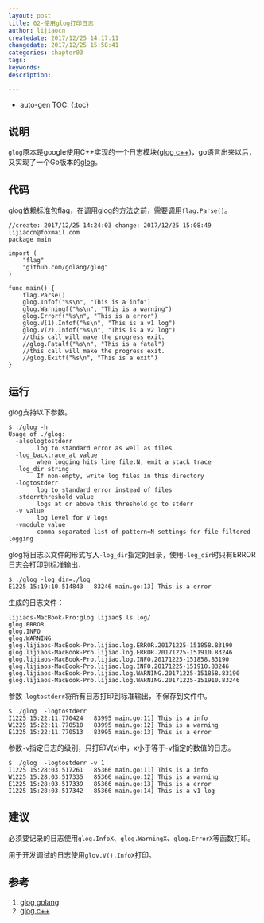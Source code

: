 ```yaml
---
layout: post
title: 02-使用glog打印日志
author: lijiaocn
createdate: 2017/12/25 14:17:11
changedate: 2017/12/25 15:58:41
categories: chapter03
tags:
keywords:
description: 

---
```


* auto-gen TOC:
{:toc}

## 说明

`glog`原本是google使用C++实现的一个日志模块([glog c++][2])，go语言出来以后，又实现了一个Go版本的[glog][1]。

## 代码

glog依赖标准包flag，在调用glog的方法之前，需要调用`flag.Parse()`。

	//create: 2017/12/25 14:24:03 change: 2017/12/25 15:08:49 lijiaocn@foxmail.com
	package main
	
	import (
		"flag"
		"github.com/golang/glog"
	)
	
	func main() {
		flag.Parse()
		glog.Infof("%s\n", "This is a info")
		glog.Warningf("%s\n", "This is a warning")
		glog.Errorf("%s\n", "This is a error")
		glog.V(1).Infof("%s\n", "This is a v1 log")
		glog.V(2).Infof("%s\n", "This is a v2 log")
		//this call will make the progress exit.
		//glog.Fatalf("%s\n", "This is a fatal")
		//this call will make the progress exit.
		//glog.Exitf("%s\n", "This is a exit")
	}

## 运行

glog支持以下参数。

	$ ./glog -h
	Usage of ./glog:
	  -alsologtostderr
	    	log to standard error as well as files
	  -log_backtrace_at value
	    	when logging hits line file:N, emit a stack trace
	  -log_dir string
	    	If non-empty, write log files in this directory
	  -logtostderr
	    	log to standard error instead of files
	  -stderrthreshold value
	    	logs at or above this threshold go to stderr
	  -v value
	    	log level for V logs
	  -vmodule value
	    	comma-separated list of pattern=N settings for file-filtered logging

glog将日志以文件的形式写入`-log_dir`指定的目录，使用`-log_dir`时只有ERROR日志会打印到标准输出，

	$ ./glog -log_dir=./log
	E1225 15:19:10.514843   83246 main.go:13] This is a error

生成的日志文件：

	lijiaos-MacBook-Pro:glog lijiao$ ls log/
	glog.ERROR
	glog.INFO
	glog.WARNING
	glog.lijiaos-MacBook-Pro.lijiao.log.ERROR.20171225-151858.83190
	glog.lijiaos-MacBook-Pro.lijiao.log.ERROR.20171225-151910.83246
	glog.lijiaos-MacBook-Pro.lijiao.log.INFO.20171225-151858.83190
	glog.lijiaos-MacBook-Pro.lijiao.log.INFO.20171225-151910.83246
	glog.lijiaos-MacBook-Pro.lijiao.log.WARNING.20171225-151858.83190
	glog.lijiaos-MacBook-Pro.lijiao.log.WARNING.20171225-151910.83246

参数`-logtostderr`将所有日志打印到标准输出，不保存到文件中。

	$ ./glog  -logtostderr
	I1225 15:22:11.770424   83995 main.go:11] This is a info
	W1225 15:22:11.770510   83995 main.go:12] This is a warning
	E1225 15:22:11.770513   83995 main.go:13] This is a error

参数`-v`指定日志的级别，只打印V(x)中，x小于等于-v指定的数值的日志。

	$ ./glog  -logtostderr -v 1
	I1225 15:28:03.517261   85366 main.go:11] This is a info
	W1225 15:28:03.517335   85366 main.go:12] This is a warning
	E1225 15:28:03.517339   85366 main.go:13] This is a error
	I1225 15:28:03.517342   85366 main.go:14] This is a v1 log

## 建议

必须要记录的日志使用`glog.InfoX`、`glog.WarningX`、`glog.ErrorX`等函数打印。

用于开发调试的日志使用`glov.V().InfoX`打印。

## 参考

1. [glog golang][1]
2. [glog c++][2]

[1]: https://github.com/golang/glog  "glog golang" 
[2]: https://github.com/google/glog "glog c++"
